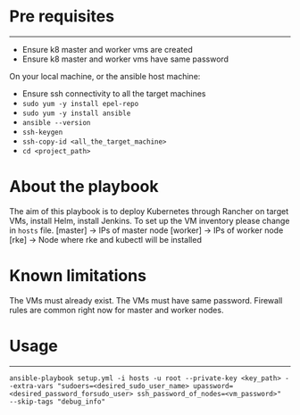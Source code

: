 # Pre requisites 
-------------------------
 
* Ensure k8 master and worker vms are created 
* Ensure k8 master and worker vms have same password

On your local machine, or the ansible host machine:
* Ensure ssh connectivity to all the target machines
* ```sudo yum -y install epel-repo```
* ```sudo yum -y install ansible```
* ```ansible --version```
* ```ssh-keygen``` 
* ```ssh-copy-id <all_the_target_machine>```
* ```cd <project_path>```

# About the playbook

The aim of this playbook is to deploy Kubernetes through Rancher on target VMs, install Helm, install Jenkins.
To set up the VM inventory please change in ```hosts``` file. 
[master] -> IPs of master node
[worker] -> IPs of worker node
[rke] -> Node where rke and kubectl will be installed


# Known limitations

The VMs must already exist.
The VMs must have same password.
Firewall rules are common right now for master and worker nodes.


# Usage
-------------------------

```
ansible-playbook setup.yml -i hosts -u root --private-key <key_path> --extra-vars "sudoers=<desired_sudo_user_name> upassword=<desired_password_forsudo_user> ssh_password_of_nodes=<vm_password>" 
--skip-tags "debug_info"
``` 